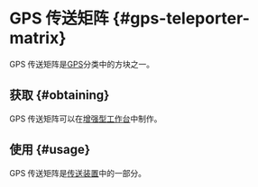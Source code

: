 # GPS 传送矩阵 {#gps-teleporter-matrix}

GPS 传送矩阵是[GPS](/GPS)分类中的方块之一。

## 获取 {#obtaining}

GPS 传送矩阵可以在[增强型工作台](/Enhanced-Crafting-Table)中制作。

## 使用 {#usage}

GPS 传送矩阵是[传送装置](/Teleporter)中的一部分。
